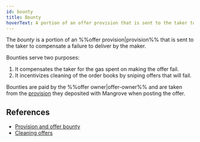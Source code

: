 ```yaml
---
id: bounty
title: Bounty
hoverText: A portion of an offer provision that is sent to the taker to compensate a failure to deliver.
---
```


The _bounty_ is a portion of an %%offer provision|provision%% that is sent to the taker to compensate a failure to deliver by the maker.

Bounties serve two purposes:
1. It compensates the taker for the gas spent on making the offer fail.
2. It incentivizes cleaning of the order books by sniping offers that will fail.

Bounties are paid by the %%offer owner|offer-owner%% and are taken from the [provision](./provision.md) they deposited with Mangrove when posting the offer.

## References
* [Provision and offer bounty](../protocol/technical-references/taking-and-making-offers/reactive-offer/offer-provision.md#provision-and-offer-bounty)
* [Cleaning offers](../protocol/background/offer-taker#cleaning-offers)